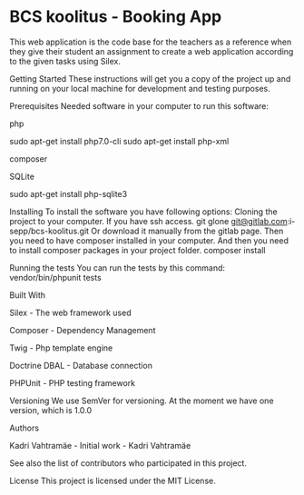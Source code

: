 BCS koolitus - Booking App
====================================================
This web application is the code base for the teachers as a reference when they give their student an assignment to create a web application according to the given tasks using Silex.

Getting Started
These instructions will get you a copy of the project up and running on your local machine for development and testing purposes.

Prerequisites
Needed software in your computer to run this software:

php

sudo apt-get install php7.0-cli
sudo apt-get install php-xml


composer


SQLite


sudo apt-get install php-sqlite3

Installing
To install the software you have following options:
Cloning the project to your computer. If you have ssh access.
git glone git@gitlab.com:i-sepp/bcs-koolitus.git
Or download it manually from the gitlab page.
Then you need to have composer installed in your computer.
And then you need to install composer packages in your project folder.
composer install

Running the tests
You can run the tests by this command:
vendor/bin/phpunit tests

Built With


Silex - The web framework used

Composer - Dependency Management

Twig - Php template engine

Doctrine DBAL - Database connection

PHPUnit - PHP testing framework


Versioning
We use SemVer for versioning.
At the moment we have one version, which is 1.0.0

Authors


Kadri Vahtramäe - Initial work - Kadri Vahtramäe


See also the list of contributors who participated in this project.

License
This project is licensed under the MIT License.